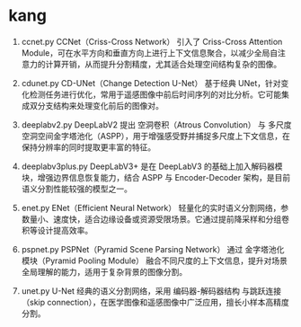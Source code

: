 # kang
1. ccnet.py
CCNet（Criss-Cross Network）
引入了 Criss-Cross Attention Module，可在水平方向和垂直方向上进行上下文信息聚合，以减少全局自注意力的计算开销，从而提升分割精度，尤其适合处理空间结构复杂的图像。

2. cdunet.py
CD-UNet（Change Detection U-Net）
基于经典 UNet，针对变化检测任务进行优化，常用于遥感图像中前后时间序列的对比分析。它可能集成双分支结构来处理变化前后的图像对。

3. deeplabv2.py
DeepLabV2
提出 空洞卷积（Atrous Convolution） 与 多尺度空洞空间金字塔池化（ASPP），用于增强感受野并捕捉多尺度上下文信息，在保持分辨率的同时提取更丰富的特征。

4. deeplabv3plus.py
DeepLabV3+
是在 DeepLabV3 的基础上加入解码器模块，增强边界信息恢复能力，结合 ASPP 与 Encoder-Decoder 架构，是目前语义分割性能较强的模型之一。

5. enet.py
ENet（Efficient Neural Network）
轻量化的实时语义分割网络，参数量小、速度快，适合边缘设备或资源受限场景。它通过提前降采样和分组卷积等设计提高效率。

6. pspnet.py
PSPNet（Pyramid Scene Parsing Network）
通过 金字塔池化模块（Pyramid Pooling Module） 融合不同尺度的上下文信息，提升对场景全局理解的能力，适用于复杂背景的图像分割。

7. unet.py
U-Net
经典的语义分割网络，采用 编码器-解码器结构 与跳跃连接（skip connection），在医学图像和遥感图像中广泛应用，擅长小样本高精度分割。
